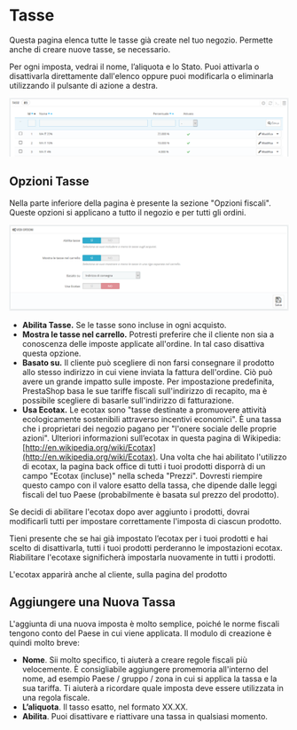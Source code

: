 # Tasse

Questa pagina elenca tutte le tasse già create nel tuo negozio. Permette anche di creare nuove tasse, se necessario.

Per ogni imposta, vedrai il nome, l’aliquota e lo Stato. Puoi attivarla o disattivarla direttamente dall'elenco oppure puoi modificarla o eliminarla utilizzando il pulsante di azione a destra.

![](../../../../.gitbook/assets/54267518.png)

## Opzioni Tasse <a id="Tasse-OpzioniTasse"></a>

Nella parte inferiore della pagina è presente la sezione "Opzioni fiscali". Queste opzioni si applicano a tutto il negozio e per tutti gli ordini.

![](../../../../.gitbook/assets/54267519.png)

* **Abilita Tasse.** Se le tasse sono incluse in ogni acquisto.
* **Mostra le tasse nel carrello.** Potresti preferire che il cliente non sia a conoscenza delle imposte applicate all'ordine. In tal caso disattiva questa opzione.
* **Basato su.** Il cliente può scegliere di non farsi consegnare il prodotto allo stesso indirizzo in cui viene inviata la fattura dell'ordine. Ciò può avere un grande impatto sulle imposte. Per impostazione predefinita, PrestaShop basa le sue tariffe fiscali sull'indirizzo di recapito, ma è possibile scegliere di basarle sull'indirizzo di fatturazione.
* **Usa Ecotax.** Le ecotax sono "tasse destinate a promuovere attività ecologicamente sostenibili attraverso incentivi economici". È una tassa che i proprietari dei negozio pagano per "l'onere sociale delle proprie azioni". Ulteriori informazioni sull’ecotax in questa pagina di Wikipedia: [http://en.wikipedia.org/wiki/Ecotax](http://en.wikipedia.org/wiki/Ecotax). Una volta che hai abilitato l'utilizzo di ecotax, la pagina back office di tutti i tuoi prodotti disporrà di un campo "Ecotax \(incluse\)" nella scheda "Prezzi". Dovresti riempire questo campo con il valore esatto della tassa, che dipende dalle leggi fiscali del tuo Paese \(probabilmente è basata sul prezzo del prodotto\).

Se decidi di abilitare l'ecotax dopo aver aggiunto i prodotti, dovrai modificarli tutti per impostare correttamente l'imposta di ciascun prodotto.

Tieni presente che se hai già impostato l’ecotax per i tuoi prodotti e hai scelto di disattivarla, tutti i tuoi prodotti perderanno le impostazioni ecotax. Riabilitare l'ecotaxe significherà impostarla nuovamente in tutti i prodotti.

L'ecotax apparirà anche al cliente, sulla pagina del prodotto

## Aggiungere una Nuova Tassa <a id="Tasse-AggiungereunaNuovaTassa"></a>

L'aggiunta di una nuova imposta è molto semplice, poiché le norme fiscali tengono conto del Paese in cui viene applicata. Il modulo di creazione è quindi molto breve:

* **Nome**. Sii molto specifico, ti aiuterà a creare regole fiscali più velocemente. È consigliabile aggiungere promemoria all'interno del nome, ad esempio Paese / gruppo / zona in cui si applica la tassa e la sua tariffa. Ti aiuterà a ricordare quale imposta deve essere utilizzata in una regola fiscale.
* **L’aliquota**. Il tasso esatto, nel formato XX.XX.
* **Abilita**. Puoi disattivare e riattivare una tassa in qualsiasi momento.

